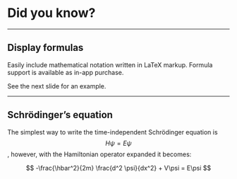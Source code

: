 # Did you know?

---

## Display formulas

Easily include mathematical notation written in LaTeX markup. Formula support is available as in-app purchase.

See the next slide for an example.


---

## Schrödinger’s equation

The simplest way to write the time-independent Schrödinger equation is $$H\psi = E\psi$$, however, with the Hamiltonian operator expanded it becomes:

$$
-\frac{\hbar^2}{2m} \frac{d^2 \psi}{dx^2} + V\psi = E\psi
$$
